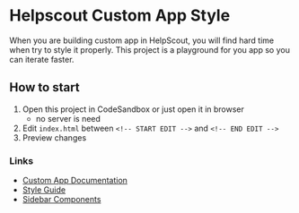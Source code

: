# Helpscout Custom App Style

When you are building custom app in HelpScout, you will find hard time when try to style it properly. This project is a playground for you app so you can iterate faster.

## How to start

1. Open this project in CodeSandbox or just open it in browser
   * no server is need
2. Edit `index.html` between `<!-- START EDIT -->` and `<!-- END EDIT -->`
3. Preview changes

### Links

* [Custom App Documentation](https://developer.helpscout.com/custom-apps/)
* [Style Guide](https://developer.helpscout.com/custom-apps/style-guide/)
* [Sidebar Components](https://style.helpscout.com/v2/web-app/sidebar-apps/)
